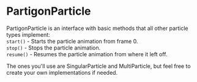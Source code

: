 # PartigonParticle

PartigonParticle is an interface with basic methods that all other particle types implement:\
`start()` - Starts the particle animation from frame 0.\
`stop()` - Stops the particle animation.\
`resume()` - Resumes the particle animation from where it left off.

The ones you'll use are SingularParticle and MultiParticle, but feel free to create your own implementations if needed.

